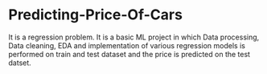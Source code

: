 # Predicting-Price-Of-Cars
It is a regression problem.
It is a basic ML project in which Data processing, Data cleaning, EDA and implementation of various regression models is performed on train and test dataset and the price is predicted on the test datset.

